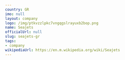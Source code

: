 ```yaml
---
country: GR
imo: null
layout: company
logo: /img/ptkvzzlpkc7vngqgslrayuxb2bop.png
name: Seajets
officialUrl: null
slug: seajets-gr
tags:
- company
wikipediaUrl: https://en.m.wikipedia.org/wiki/Seajets
---
```

